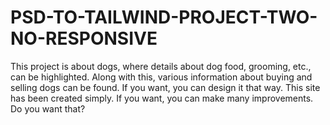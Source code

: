 # PSD-TO-TAILWIND-PROJECT-TWO-NO-RESPONSIVE
This project is about dogs, where details about dog food, grooming, etc., can be highlighted. Along with this, various information about buying and selling dogs can be found. If you want, you can design it that way. This site has been created simply. If you want, you can make many improvements. Do you want that?
